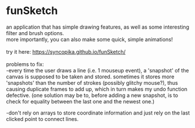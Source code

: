 # funSketch    
an application that has simple drawing features, as well as some interesting filter and brush options.    
more importantly, you can also make some quick, simple animations! 
<br>    
try it here: https://syncopika.github.io/funSketch/
<br>    
problems to fix:    
-every time the user draws a line (i.e. 1 mouseup event), a 'snapshot' of the canvas is supposed to be taken and stored. sometimes it
stores more 'snapshots' than the number of strokes (possibly glitchy mouse?), thus causing duplicate frames to add up, which in turn makes my undo function defective. (one solution may be to, before adding a new snapshot, is to check for equality between the last one and the newest one.)    
      
-don't rely on arrays to store coordinate information and just rely on the last clicked point to connect lines. 
